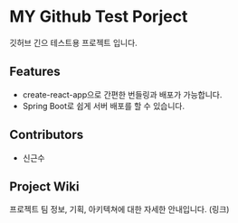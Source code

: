 # MY Github Test Porject

깃허브 긴으 테스트용 프로젝트 입니다.

## Features

- create-react-app으로 간편한 번들링과 배포가 가능합니다.
- Spring Boot로 쉽게 서버 배포를 할 수 있습니다.

## Contributors

- 신근수
## Project Wiki

프로젝트 팀 정보, 기획, 아키텍쳐에 대한 자세한 안내입니다.
(링크)
